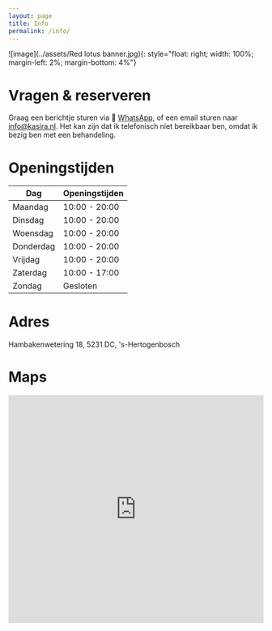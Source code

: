 ```yaml
---
layout: page
title: Info
permalink: /info/
---
```

![image](../assets/Red lotus banner.jpg){: style="float: right; width: 100%; margin-left: 2%; margin-bottom: 4%"}

# Vragen & reserveren
Graag een berichtje sturen via 💬 [WhatsApp](https://api.whatsapp.com/send?phone=%2B31615416446), of een email sturen naar [info@kasira.nl](mailto:info@kasira.nl). Het kan zijn dat ik telefonisch niet bereikbaar ben, omdat ik bezig ben met een behandeling.

# Openingstijden

| Dag       | Openingstijden  |
|-----------|-----------------|
| Maandag   | 10:00 - 20:00   |
| Dinsdag   | 10:00 - 20:00   |
| Woensdag  | 10:00 - 20:00   |
| Donderdag | 10:00 - 20:00   |
| Vrijdag   | 10:00 - 20:00   |
| Zaterdag  | 10:00 - 17:00   |
| Zondag    | Gesloten        |

# Adres
Hambakenwetering 18, 5231 DC, 's-Hertogenbosch

# Maps
<iframe src="https://www.google.com/maps/embed?pb=!1m18!1m12!1m3!1d2471.986835754666!2d5.2916896127627435!3d51.71498337174393!2m3!1f0!2f0!3f0!3m2!1i1024!2i768!4f13.1!3m3!1m2!1s0x47c6ee139ee7ef05%3A0xba7d469652d08533!2sHambakenwetering%2018%2C%205231%20DC%20&#39;s-Hertogenbosch!5e0!3m2!1sen!2snl!4v1714031611390!5m2!1sen!2snl" width="100%" height="450" style="border:0;" allowfullscreen="" loading="lazy" referrerpolicy="no-referrer-when-downgrade"></iframe>

